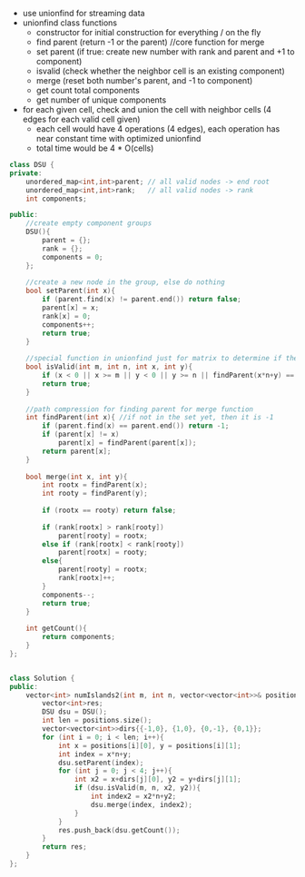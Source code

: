 - use unionfind for streaming data
- unionfind class functions
    - constructor for initial construction for everything / on the fly
    - find parent (return -1 or the parent) //core function for merge
    - set parent (if true: create new number with rank and parent and +1 to component)
    - isvalid (check whether the neighbor cell is an existing component)
    - merge (reset both number's parent, and -1 to component) 
    - get count total components
    - get number of unique components
- for each given cell, check and union the cell with neighbor cells (4 edges for each valid cell given)
    - each cell would have 4 operations (4 edges), each operation has near constant time with optimized unionfind
    - total time would be 4 * O(cells)

```cpp
class DSU {
private:
    unordered_map<int,int>parent; // all valid nodes -> end root
    unordered_map<int,int>rank;   // all valid nodes -> rank
    int components;

public:
    //create empty component groups
    DSU(){
        parent = {};
        rank = {};
        components = 0;
    };
    
    //create a new node in the group, else do nothing 
    bool setParent(int x){
        if (parent.find(x) != parent.end()) return false;
        parent[x] = x;
        rank[x] = 0;
        components++;
        return true;
    }
    
    //special function in unionfind just for matrix to determine if the cell can be merged
    bool isValid(int m, int n, int x, int y){
        if (x < 0 || x >= m || y < 0 || y >= n || findParent(x*n+y) == -1) return false;
        return true;
    }
    
    //path compression for finding parent for merge function
    int findParent(int x){ //if not in the set yet, then it is -1
        if (parent.find(x) == parent.end()) return -1;
        if (parent[x] != x)
            parent[x] = findParent(parent[x]);
        return parent[x];
    }
    
    bool merge(int x, int y){
        int rootx = findParent(x);
        int rooty = findParent(y);
        
        if (rootx == rooty) return false; 
        
        if (rank[rootx] > rank[rooty])
            parent[rooty] = rootx;
        else if (rank[rootx] < rank[rooty])
            parent[rootx] = rooty;
        else{
            parent[rooty] = rootx;
            rank[rootx]++;
        }
        components--;
        return true; 
    }
    
    int getCount(){ 
        return components;
    }
};


class Solution {
public:
    vector<int> numIslands2(int m, int n, vector<vector<int>>& positions) {
        vector<int>res;
        DSU dsu = DSU();
        int len = positions.size();
        vector<vector<int>>dirs{{-1,0}, {1,0}, {0,-1}, {0,1}};
        for (int i = 0; i < len; i++){
            int x = positions[i][0], y = positions[i][1];
            int index = x*n+y;
            dsu.setParent(index);
            for (int j = 0; j < 4; j++){ 
                int x2 = x+dirs[j][0], y2 = y+dirs[j][1];
                if (dsu.isValid(m, n, x2, y2)){
                    int index2 = x2*n+y2;
                    dsu.merge(index, index2);
                }
            }
            res.push_back(dsu.getCount());
        }
        return res;
    }
};
```
